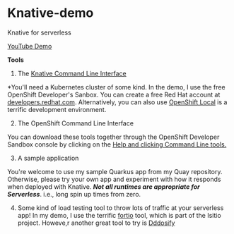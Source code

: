 # Knative-demo
Knative for serverless 

[YouTube Demo](https://youtu.be/p0xx9yTcya8)

**Tools**

 1. The [Knative Command Line Interface](https://knative.dev/docs/client/install-kn/#verifying-cli-binaries)

*You'll need a Kubernetes cluster of some kind. In the demo, I use the free OpenShift Developer's Sanbox. You can create a free Red Hat account at [developers.redhat.com](developers.redhat.com). Alternatively, you can also use [OpenShift Local](https://developers.redhat.com/products/openshift-local/overview) is a terrific development environment.

 2. The OpenShift Command Line Interface

You can download these tools together through the OpenShift Developer Sandbox console by clicking on the [Help and clicking Command Line tools.](https://cookbook.openshift.org/accessing-an-openshift-cluster/where-can-i-download-the-openshift-command-line-tool.html)


3. A sample application

You're welcome to use my sample Quarkus app from my Quay repository. Otherwise, please try your own app and experiment with how it responds when deployed with Knative. ***Not all runtimes are appropriate for Serverless***. i.e., long spin up times from zero.

4. Some kind of load testing tool to throw lots of traffic at your serverless app!
In my demo, I use the terrific [fortio](https://github.com/fortio/fortio) tool, which is part of the Isitio project. Howeve,r another great tool to try is [Dddosify](https://ddosify.com/)

